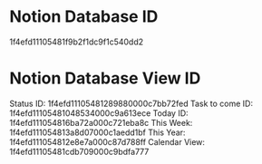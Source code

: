 
# Notion Database ID
1f4efd11105481f9b2f1dc9f1c540dd2
# Notion Database View ID
Status ID: 1f4efd11105481289880000c7bb72fed
Task to come ID: 1f4efd11105481048534000c9a613ece
Today ID: 1f4efd111054816ba72a000c721eba8c
This Week: 1f4efd111054813a8d07000c1aedd1bf
This Year: 1f4efd111054812e8e7a000c87d788ff
Calendar View: 1f4efd11105481cdb709000c9bdfa777
